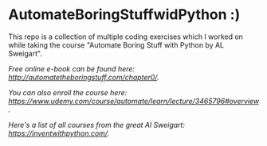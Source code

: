 # AutomateBoringStuffwidPython :) 
This repo is a collection of multiple coding exercises which I worked on while taking the course "Automate Boring Stuff with Python by AL Sweigart".

*Free online e-book can be found here: http://automatetheboringstuff.com/chapter0/.*

*You can also enroll the course here: https://www.udemy.com/course/automate/learn/lecture/3465796#overview.*

*Here's a list of all courses from the great Al Sweigart: https://inventwithpython.com/.*
